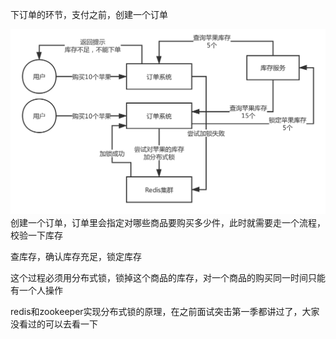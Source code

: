 
下订单的环节，支付之前，创建一个订单

![distributed-lock](/docs/distributed-system/images/distributed-lock.png)
创建一个订单，订单里会指定对哪些商品要购买多少件，此时就需要走一个流程，校验一下库存

查库存，确认库存充足，锁定库存

这个过程必须用分布式锁，锁掉这个商品的库存，对一个商品的购买同一时间只能有一个人操作

redis和zookeeper实现分布式锁的原理，在之前面试突击第一季都讲过了，大家没看过的可以去看一下
